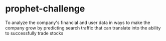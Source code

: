 # prophet-challenge
To analyze the company's financial and user data in ways to make the company grow by predicting search traffic that can translate into the ability to successfully trade stocks
